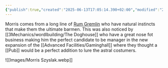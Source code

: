 ```yaml
---
{"publish":true,"created":"2025-06-13T17:05:14.390+02:00","modified":"2025-07-18T17:55:13.967+02:00","cssclasses":""}
---
```


Morris comes from a long line of [Rum Gremlin](Gremlin-Rum) who have natural instincts that make them the ultimate barmen. This was also noticed by [[3Mechanics/wordlbuilding/The Doghouse]] who have a great nose fot business making him the perfect candidate to be manager in the new expansion of the [[Advanced Facilities/Gaminghall]] where they thought a [[Pub]] would be a perfect addition to lure the astral costumers.

![[Images/Morris Szyslak.webp]]